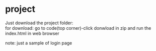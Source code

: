 # project
Just download the project folder:
<br>
  for download: go to code(top corner)-click
                donwload in zip
and run the index.html in web browser

note:
  just a sample of login page
